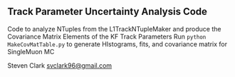 ## Track Parameter Uncertainty Analysis Code

Code to analyze NTuples from the L1TrackNTupleMaker and produce the Covariance Matrix Elements of the KF Track Parameters
Run `python MakeCovMatTable.py` to generate HIstograms, fits, and covariance matrix for SingleMuon MC

Steven Clark
svclark96@gmail.com

